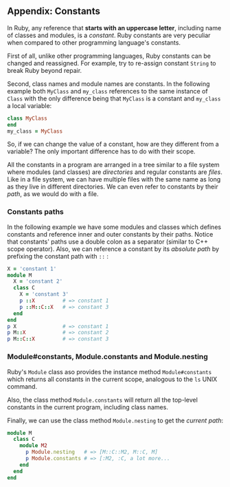 

## Appendix: Constants

In Ruby, any reference that **starts with an uppercase letter**, including name of classes and modules, is a *constant*. Ruby constants are very peculiar when compared to other programming language's constants. 

First of all, unlike other programming languages, Ruby constants can be changed and reassigned. For example, try to re-assign constant `String` to break Ruby beyond repair. 

Second, class names and module names are constants. In the following example both `MyClass` and `my_class` references to the same instance of `Class` with the only difference being that `MyClass` is a constant and `my_class` a local variable:

```rb
class MyClass
end
my_class = MyClass
```

So, if we can change the value of a constant, how are they different from a variable? The only important difference has to do with their scope. 

All the constants in a program are arranged in a tree similar to a file system where modules (and classes) are *directories* and regular constants are *files*. Like in a file system, we can have multiple files with the same name as long as they live in different directories. We can even refer to constants by their *path*, as we would do with a file. 

### Constants paths

In the following example we have some modules and classes which defines constants and reference inner and outer constants by their paths. Notice that constants' paths use a double colon as a separator (similar to C++ scope operator). Also, we can reference a constant by its *absolute path* by prefixing the constant path with `::` : 

```rb
X = 'constant 1'
module M
  X = 'constant 2'
  class C
    X = 'constant 3'
    p ::X         # => constant 1
    p ::M::C::X   # => constant 3
  end
end
p X               # => constant 1
p M::X            # => constant 2
p M::C::X         # => constant 3
```

### Module#constants, Module.constants and Module.nesting

Ruby's `Module` class aso provides the instance method `Module#constants` which returns all constants in the current scope, analogous to the `ls` UNIX command. 

Also, the class method `Module.constants` will return all the top-level constants in the current program, including class names. 

Finally, we can use the class method `Module.nesting` to get the *current path*:

```rb
module M
  class C
    module M2
      p Module.nesting   # => [M::C::M2, M::C, M]
      p Module.constants # => [:M2, :C, a lot more...
    end
  end
end
```


<div class="page-break"></div>

